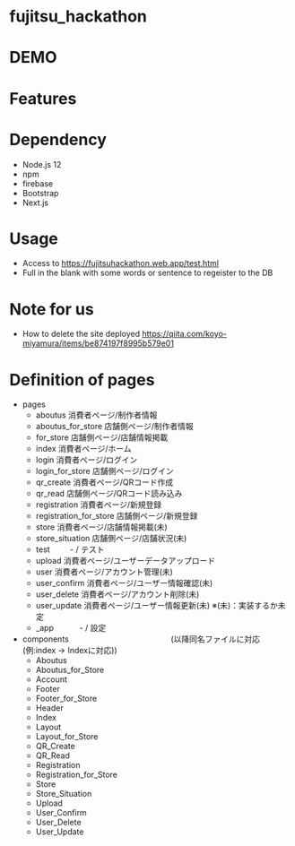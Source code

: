 # fujitsu_hackathon

# DEMO

# Features

# Dependency
- Node.js 12
- npm
- firebase
- Bootstrap
- Next.js

# Usage
- Access to https://fujitsuhackathon.web.app/test.html
- Full in the blank with some words or sentence to regeister to the DB

# Note for us
- How to delete the site deployed
https://qiita.com/koyo-miyamura/items/be874197f8995b579e01

# Definition of pages
- pages
    - aboutus                      消費者ページ/制作者情報
    - aboutus_for_store            店舗側ページ/制作者情報
    - for_store                    店舗側ページ/店舗情報掲載
    - index                        消費者ページ/ホーム
    - login                        消費者ページ/ログイン
    - login_for_store              店舗側ページ/ログイン
    - qr_create                    消費者ページ/QRコード作成
    - qr_read                      店舗側ページ/QRコード読み込み
    - registration                 消費者ページ/新規登録
    - registration_for_store       店舗側ページ/新規登録
    - store                        消費者ページ/店舗情報掲載(未)
    - store_situation              店舗側ページ/店舗状況(未)
    - test                         　　  -     /    テスト
    - upload                       消費者ページ/ユーザーデータアップロード
    - user                         消費者ページ/アカウント管理(未)
    - user_confirm                 消費者ページ/ユーザー情報確認(未)
    - user_delete                  消費者ページ/アカウント削除(未)
    - user_update                  消費者ページ/ユーザー情報更新(未)        ※(未)：実装するか未定
    - _app                         　　　-     /     設定
- components　　　　　　　　　　　　　(以降同名ファイルに対応(例:index -> Indexに対応))
    - Aboutus                       
    - Aboutus_for_Store
    - Account
    - Footer
    - Footer_for_Store
    - Header
    - Index
    - Layout
    - Layout_for_Store
    - QR_Create
    - QR_Read
    - Registration
    - Registration_for_Store
    - Store
    - Store_Situation
    - Upload
    - User_Confirm
    - User_Delete
    - User_Update
